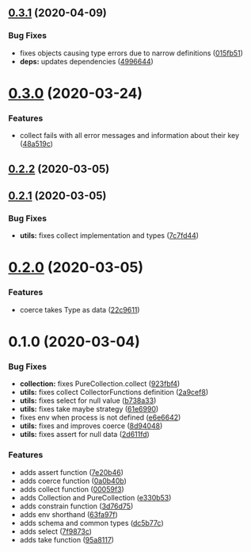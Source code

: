 ## [0.3.1](https://github.com/rafamel/ensurism/compare/v0.3.0...v0.3.1) (2020-04-09)


### Bug Fixes

* fixes objects causing type errors due to narrow definitions ([015fb51](https://github.com/rafamel/ensurism/commit/015fb51b24186c62906472b740a7edc8a66afb8c))
* **deps:** updates dependencies ([4996644](https://github.com/rafamel/ensurism/commit/4996644fde94d6c1d9384b89a05318228fd1472a))



# [0.3.0](https://github.com/rafamel/ensurism/compare/v0.2.2...v0.3.0) (2020-03-24)


### Features

* collect fails with all error messages and information about their key ([48a519c](https://github.com/rafamel/ensurism/commit/48a519cb0bb122fa403db121a54eb32983eafc58))



## [0.2.2](https://github.com/rafamel/ensurism/compare/v0.2.1...v0.2.2) (2020-03-05)



## [0.2.1](https://github.com/rafamel/ensurism/compare/v0.2.0...v0.2.1) (2020-03-05)


### Bug Fixes

* **utils:** fixes collect implementation and types ([7c7fd44](https://github.com/rafamel/ensurism/commit/7c7fd4498078fbec9e8ad0c385d0943f054183a1))



# [0.2.0](https://github.com/rafamel/ensurism/compare/v0.1.0...v0.2.0) (2020-03-05)


### Features

* coerce takes Type as data ([22c9611](https://github.com/rafamel/ensurism/commit/22c9611ae988a06fe42107ee0b660639a73ebe87))



# 0.1.0 (2020-03-04)


### Bug Fixes

* **collection:** fixes PureCollection.collect ([923fbf4](https://github.com/rafamel/ensurism/commit/923fbf4b296296643f0b1a4903253e0622ff3aac))
* **utils:** fixes collect CollectorFunctions definition ([2a9cef8](https://github.com/rafamel/ensurism/commit/2a9cef8b4ab3008e238aab24c29bfe32e825e010))
* **utils:** fixes select for null value ([b738a33](https://github.com/rafamel/ensurism/commit/b738a330c13f0962cc24ef6145cad1e75ec7d8d2))
* **utils:** fixes take maybe strategy ([61e6990](https://github.com/rafamel/ensurism/commit/61e6990ca54dfeb231ac4f4b36b9540f6647627c))
* fixes env when process is not defined ([e6e6642](https://github.com/rafamel/ensurism/commit/e6e6642473368937fcf732cbfb324b6c771b8604))
* **utils:** fixes and improves coerce ([8d94048](https://github.com/rafamel/ensurism/commit/8d9404878fb84ccd17a3ec5e3ba2b6eb503b4a8b))
* **utils:** fixes assert for null data ([2d611fd](https://github.com/rafamel/ensurism/commit/2d611fd6518f35411b8917a79107f08bc072974f))


### Features

* adds assert function ([7e20b46](https://github.com/rafamel/ensurism/commit/7e20b4695681873f5a9aa8f1051f199fa76c98ff))
* adds coerce function ([0a0b40b](https://github.com/rafamel/ensurism/commit/0a0b40bbd6c503ed614f873169c272e5303c5425))
* adds collect function ([00059f3](https://github.com/rafamel/ensurism/commit/00059f30237f4d4b1dedf3745d0f0605281fd0ba))
* adds Collection and PureCollection ([e330b53](https://github.com/rafamel/ensurism/commit/e330b534c73699545d734a0cf961c9386170d626))
* adds constrain function ([3d76d75](https://github.com/rafamel/ensurism/commit/3d76d75c6174b81ead64efab0a5474678868c25b))
* adds env shorthand ([63fa97f](https://github.com/rafamel/ensurism/commit/63fa97fb032c8228367096cd15692705d3fbe72d))
* adds schema and common types ([dc5b77c](https://github.com/rafamel/ensurism/commit/dc5b77c0e0d2fc6ee153898f1b7dc2531e5e81b2))
* adds select ([7f9873c](https://github.com/rafamel/ensurism/commit/7f9873ca62cf3e242296416a05a01eed0408d7ce))
* adds take function ([95a8117](https://github.com/rafamel/ensurism/commit/95a8117f9ba11d25f7b9c89179fb3864ec0f035b))



